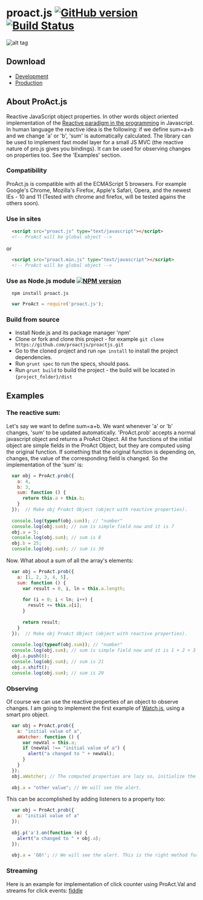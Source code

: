 # proact.js [![GitHub version](https://badge.fury.io/gh/proactjs%2Fproactjs.svg)](http://badge.fury.io/gh/proactjs%2Fproactjs) [![Build Status](https://travis-ci.org/proactjs/proactjs.svg?branch=master)](https://travis-ci.org/proactjs/proactjs)

![alt tag](https://raw.githubusercontent.com/proactjs/proactjs/master/proact_logo.png)

## Download
 * [Development](https://raw.github.com/proactjs/proactjs/master/dist/js/proact.js)
 * [Production](https://raw.github.com/proactjs/proactjs/master/dist/js/proact.min.js)

## About ProAct.js
  Reactive JavaScript object properties. In other words object oriented implementation of the [Reactive paradigm in the programming](http://en.wikipedia.org/wiki/Reactive_programming) in Javascript.
  In human language the reactive idea is the following: if we define sum=a+b and we change 'a' or 'b', 'sum' is automatically calculated.
  The library can be used to implement fast model layer for a small JS MVC (the reactive nature of pro.js gives you bindings). It can be used for observing changes on properties too.
  See the 'Examples' section.


### Compatibility 
  ProAct.js is compatible with all the ECMAScript 5 browsers.
  For example Google's Chrome, Mozilla's Firefox, Apple's Safari, Opera, and the newest IEs - 10 and 11 (Tested with chrome and firefox, will be tested agains the others soon).
  
### Use in sites
```html
  <script src="proact.js" type="text/javascript"></script>
  <!-- ProAct will be global object -->
```
or
```html
  <script src="proact.min.js" type="text/javascript"></script>
  <!-- ProAct will be global object -->
```

### Use as Node.js module [![NPM version](https://badge.fury.io/js/proact.js.svg)](http://badge.fury.io/js/proact.js)
```
  npm install proact.js
```

```javascript
  var ProAct = require('proact.js');
```

### Build from source
  * Install Node.js and its package manager 'npm'
  * Clone or fork and clone this project - for example ```git clone https://github.com/proactjs/proactjs.git```
  * Go to the cloned project and run ``` npm install ``` to install the project dependencies. 
  * Run ``` grunt spec ``` to run the specs, should pass.
  * Run ``` grunt build ``` to build the project - the build will be located in ``` {project_folder}/dist ```

## Examples

### The reactive sum:

Let's say we want to define sum=a+b. We want whenever 'a' or 'b' changes, 'sum' to be updated automatically.
'ProAct.prob' accepts a normal javascript object and returns a ProAct Object. All the functions of the initial object are simple fields in the ProAct Object, but they are computed using the original function. If something that the original function is depending on, changes, the value of the corresponding field is changed. So the implementation of the 'sum' is:
```javascript
  var obj = ProAct.prob({
    a: 4,
    b: 3,
    sum: function () {
      return this.a + this.b;
    }
  });  // Make obj ProAct Object (object with reactive properties).
  
  console.log(typeof(obj.sum)); // "number"
  console.log(obj.sum); // sum is simple field now and it is 7
  obj.a = 5;
  console.log(obj.sum); // sum is 8
  obj.b = 25;
  console.log(obj.sum); // sum is 30
```
Now. What about a sum of all the array's elements:
```javascript
  var obj = ProAct.prob({
    a: [1, 2, 3, 4, 5],
    sum: function () {
      var result = 0, i, ln = this.a.length;
      
      for (i = 0; i < ln; i++) {
        result += this.a[i];
      }
      
      return result;
    }
  });  // Make obj ProAct Object (object with reactive properties).
  
  console.log(typeof(obj.sum)); // "number"
  console.log(obj.sum); // sum is simple field now and it is 1 + 2 + 3 + 4 + 5 = 15
  obj.a.push(6);
  console.log(obj.sum); // sum is 21
  obj.a.shift();
  console.log(obj.sum); // sum is 20
```

### Observing
Of course we can use the reactive properties of an object to observe changes. I am going to implement the first example of [Watch.js](https://github.com/melanke/Watch.JS/), using a smart pro object.

```javascript
  var obj = ProAct.prob({
    a: "initial value of a",
    aWatcher: function () {
      var newVal = this.a;
      if (newVal !== "initial value of a") {
        alert("a changed to " + newVal);
      }
    }
  });
  obj.aWatcher; // The computed properties are lazy so, initialize the watcher first.
  
  obj.a = "other value"; // We will see the alert.
```

This can be accomplished by adding listeners to a property too:

```javascript
  var obj = ProAct.prob({
    a: "initial value of a"
  });
  
  obj.p('a').on(function (e) {
    alert("a changed to " + obj.a);
  });
  
  obj.a = 'GO!'; // We will see the alert. This is the right method for obsserving btw :)
```

### Streaming

Here is an example for implementation of click counter using ProAct.Val and streams for click events:
[fiddle](http://jsfiddle.net/meddle/2Wrfq/)

